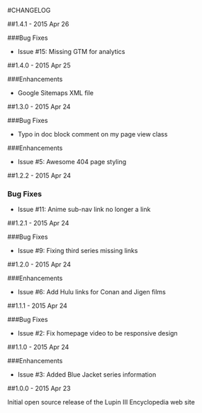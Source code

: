 #CHANGELOG

##1.4.1 - 2015 Apr 26

###Bug Fixes
* Issue #15: Missing GTM for analytics

##1.4.0 - 2015 Apr 25

###Enhancements
* Google Sitemaps XML file

##1.3.0 - 2015 Apr 24

###Bug Fixes
* Typo in doc block comment on my page view class

###Enhancements
* Issue #5: Awesome 404 page styling

##1.2.2 - 2015 Apr 24

### Bug Fixes
* Issue #11: Anime sub-nav link no longer a link

##1.2.1 - 2015 Apr 24

###Bug Fixes
* Issue #9: Fixing third series missing links

##1.2.0 - 2015 Apr 24

###Enhancements
* Issue #6: Add Hulu links for Conan and Jigen films

##1.1.1 - 2015 Apr 24

###Bug Fixes
* Issue #2: Fix homepage video to be responsive design

##1.1.0 - 2015 Apr 24

###Enhancements
* Issue #3: Added Blue Jacket series information

##1.0.0 - 2015 Apr 23

Initial open source release of the Lupin III Encyclopedia web site